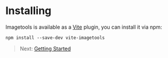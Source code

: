 # Installing

Imagetools is available as a [Vite](https://vitejs.dev) plugin, you can install it via npm:

```
npm install --save-dev vite-imagetools
```

> Next: [Getting Started](getting-started.md)
